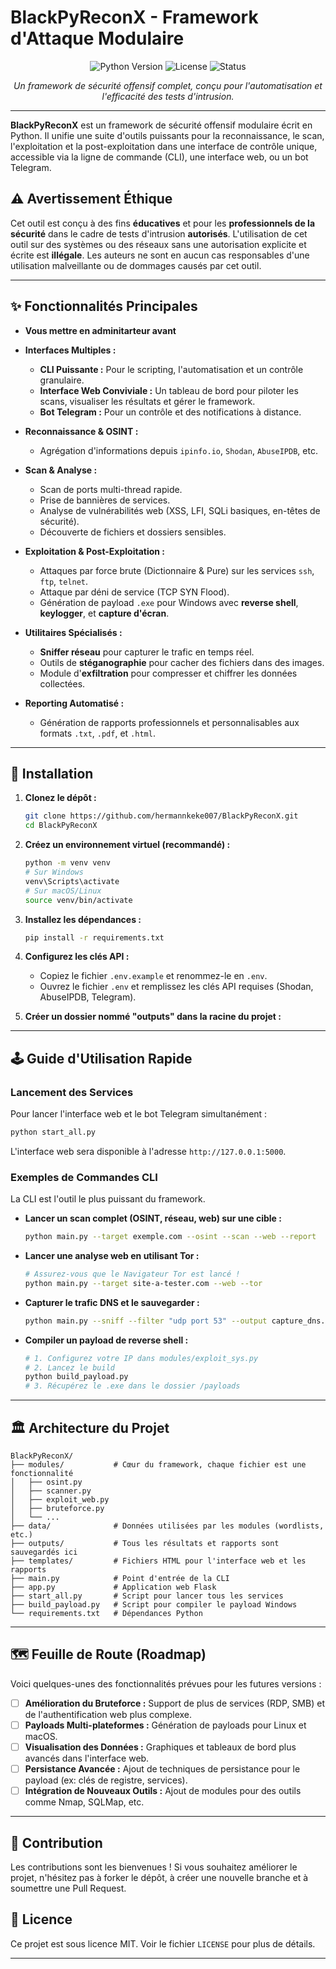 # BlackPyReconX - Framework d'Attaque Modulaire

<p align="center">
  <img src="https://img.shields.io/badge/Python-3.10%2B-blue" alt="Python Version">
  <img src="https://img.shields.io/badge/License-MIT-green" alt="License">
  <img src="https://img.shields.io/badge/Status-En%20D%C3%A9veloppement-orange" alt="Status">
</p>

<p align="center">
  <i>Un framework de sécurité offensif complet, conçu pour l'automatisation et l'efficacité des tests d'intrusion.</i>
</p>

---

**BlackPyReconX** est un framework de sécurité offensif modulaire écrit en Python. Il unifie une suite d'outils puissants pour la reconnaissance, le scan, l'exploitation et la post-exploitation dans une interface de contrôle unique, accessible via la ligne de commande (CLI), une interface web, ou un bot Telegram.

## ⚠️ Avertissement Éthique

Cet outil est conçu à des fins **éducatives** et pour les **professionnels de la sécurité** dans le cadre de tests d'intrusion **autorisés**. L'utilisation de cet outil sur des systèmes ou des réseaux sans une autorisation explicite et écrite est **illégale**. Les auteurs ne sont en aucun cas responsables d'une utilisation malveillante ou de dommages causés par cet outil.

---

## ✨ Fonctionnalités Principales
*  **Vous mettre en adminitarteur avant**
*   **Interfaces Multiples :**
    *   **CLI Puissante :** Pour le scripting, l'automatisation et un contrôle granulaire.
    *   **Interface Web Conviviale :** Un tableau de bord pour piloter les scans, visualiser les résultats et gérer le framework.
    *   **Bot Telegram :** Pour un contrôle et des notifications à distance.

*   **Reconnaissance & OSINT :**
    *   Agrégation d'informations depuis `ipinfo.io`, `Shodan`, `AbuseIPDB`, etc.

*   **Scan & Analyse :**
    *   Scan de ports multi-thread rapide.
    *   Prise de bannières de services.
    *   Analyse de vulnérabilités web (XSS, LFI, SQLi basiques, en-têtes de sécurité).
    *   Découverte de fichiers et dossiers sensibles.

*   **Exploitation & Post-Exploitation :**
    *   Attaques par force brute (Dictionnaire & Pure) sur les services `ssh`, `ftp`, `telnet`.
    *   Attaque par déni de service (TCP SYN Flood).
    *   Génération de payload `.exe` pour Windows avec **reverse shell**, **keylogger**, et **capture d'écran**.

*   **Utilitaires Spécialisés :**
    *   **Sniffer réseau** pour capturer le trafic en temps réel.
    *   Outils de **stéganographie** pour cacher des fichiers dans des images.
    *   Module d'**exfiltration** pour compresser et chiffrer les données collectées.

*   **Reporting Automatisé :**
    *   Génération de rapports professionnels et personnalisables aux formats `.txt`, `.pdf`, et `.html`.

---

## 🚀 Installation

1.  **Clonez le dépôt :**
    ```bash
    git clone https://github.com/hermannkeke007/BlackPyReconX.git
    cd BlackPyReconX
    ```

2.  **Créez un environnement virtuel (recommandé) :**
    ```bash
    python -m venv venv
    # Sur Windows
    venv\Scripts\activate
    # Sur macOS/Linux
    source venv/bin/activate
    ```

3.  **Installez les dépendances :**
    ```bash
    pip install -r requirements.txt
    ```

4.  **Configurez les clés API :**
    *   Copiez le fichier `.env.example` et renommez-le en `.env`.
    *   Ouvrez le fichier `.env` et remplissez les clés API requises (Shodan, AbuseIPDB, Telegram).
5.  **Créer un dossier nommé "outputs" dans la racine du projet :**
---

## 🕹️ Guide d'Utilisation Rapide

### Lancement des Services

Pour lancer l'interface web et le bot Telegram simultanément :
```bash
python start_all.py
```
L'interface web sera disponible à l'adresse `http://127.0.0.1:5000`.

### Exemples de Commandes CLI

La CLI est l'outil le plus puissant du framework.

*   **Lancer un scan complet (OSINT, réseau, web) sur une cible :**
    ```bash
    python main.py --target exemple.com --osint --scan --web --report
    ```

*   **Lancer une analyse web en utilisant Tor :**
    ```bash
    # Assurez-vous que le Navigateur Tor est lancé !
    python main.py --target site-a-tester.com --web --tor
    ```

*   **Capturer le trafic DNS et le sauvegarder :**
    ```bash
    python main.py --sniff --filter "udp port 53" --output capture_dns.pcap
    ```

*   **Compiler un payload de reverse shell :**
    ```bash
    # 1. Configurez votre IP dans modules/exploit_sys.py
    # 2. Lancez le build
    python build_payload.py
    # 3. Récupérez le .exe dans le dossier /payloads
    ```

---

## 🏛️ Architecture du Projet

```
BlackPyReconX/
├── modules/           # Cœur du framework, chaque fichier est une fonctionnalité
│   ├── osint.py
│   ├── scanner.py
│   ├── exploit_web.py
│   ├── bruteforce.py
│   └── ...
├── data/              # Données utilisées par les modules (wordlists, etc.)
├── outputs/           # Tous les résultats et rapports sont sauvegardés ici
├── templates/         # Fichiers HTML pour l'interface web et les rapports
├── main.py            # Point d'entrée de la CLI
├── app.py             # Application web Flask
├── start_all.py       # Script pour lancer tous les services
├── build_payload.py   # Script pour compiler le payload Windows
└── requirements.txt   # Dépendances Python
```

---

## 🗺️ Feuille de Route (Roadmap)

Voici quelques-unes des fonctionnalités prévues pour les futures versions :

-   [ ] **Amélioration du Bruteforce :** Support de plus de services (RDP, SMB) et de l'authentification web plus complexe.
-   [ ] **Payloads Multi-plateformes :** Génération de payloads pour Linux et macOS.
-   [ ] **Visualisation des Données :** Graphiques et tableaux de bord plus avancés dans l'interface web.
-   [ ] **Persistance Avancée :** Ajout de techniques de persistance pour le payload (ex: clés de registre, services).
-   [ ] **Intégration de Nouveaux Outils :** Ajout de modules pour des outils comme Nmap, SQLMap, etc.

---

## 🤝 Contribution

Les contributions sont les bienvenues ! Si vous souhaitez améliorer le projet, n'hésitez pas à forker le dépôt, à créer une nouvelle branche et à soumettre une Pull Request.

## 📄 Licence

Ce projet est sous licence MIT. Voir le fichier `LICENSE` pour plus de détails.

---
